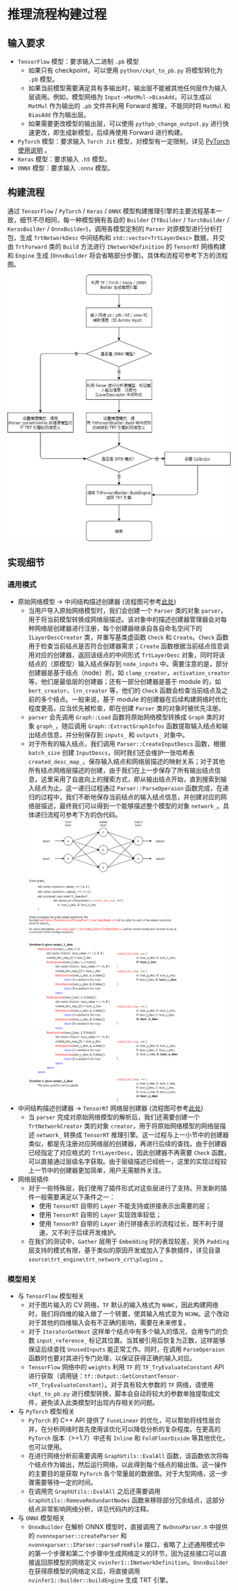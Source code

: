 # 推理流程构建过程

## 输入要求

- `TensorFlow` 模型：要求输入二进制 `.pb` 模型
  - 如果只有 checkpoint，可以使用 `python/ckpt_to_pb.py` 将模型转化为 `.pb` 模型。
  - 如果当前模型需要满足具有多输出时，输出层不能被其他任何层作为输入层调用。例如，模型网络为 `Input->MatMul->BiasAdd`，可以生成以 `MatMul` 作为输出的 `.pb` 文件并利用 Forward 推理，不能同时将 `MatMul` 和 `BiasAdd` 作为输出层。
  - 如果需要更改模型的输出层，可以使用 `pythpb_change_output.py` 进行快速更改，即生成新模型，后续再使用 Forward 进行构建。
- `PyTorch` 模型：要求输入 `Torch Jit` 模型，对模型有一定限制，详见 [PyTorch 使用说明](torch_usage_CN.md) 。
- `Keras` 模型：要求输入 `.h5` 模型。
- `ONNX` 模型：要求输入 `.onnx` 模型。

## 构建流程

通过 `TensorFlow` / `PyTorch` / `Keras` / `ONNX` 模型构建推理引擎的主要流程基本一致，细节不尽相同，每一种模型拥有各自的 `Builder` (`TfBuilder` / `TorchBuilder` / `KerasBuilder` / `OnnxBuilder`)，调用各模型定制的 `Parser` 对原模型进行分析打包，生成 `TrtNetworkDesc` 中间结构和 `std::vector<TrtLayerDesc>` 数据，并交由 `TrtForward` 类的 `Build` 方法进行 `INetworkDefinition` 的 `TensorRT` 网络构建和 `Engine` 生成 (`OnnxBuilder` 将会省略部分步骤)。具体构流程可参考下方的流程图。

<div align=center><img src="../../img/forward_workflow_high_level_CN.png" /></div>

## 实现细节

### 通用模式

- 原始网络模型 -> 中间结构描述创建器 (流程图可参考[此处](../../img/forward_workflow_detail_1_CN.png))
  - 当用户导入原始网络模型时，我们会创建一个 `Parser` 类的对象 `parser`，用于将当前模型转换成网络层描述。该对象中的描述创建器管理器会对每种网络层创建器进行注册，每个创建器继承自各自命名空间下的 `ILayerDescCreator` 类，并重写基类虚函数 `Check` 和 `Create`。`Check` 函数用于检查当前结点是否符合创建器需求；`Create` 函数根据当前结点信息调用对应的创建器，返回该结点的中间形式 `TrtLayerDesc` 对象，同时将该结点的（原模型）输入结点保存到 `node_inputs` 中。需要注意的是，部分创建器是基于结点（node）的，如 `clamp_creator`，`activation_creator` 等，他们是最低层的创建器；还有一部分创建器是基于 module 的，如 `bert_creator`、`lrn_creator` 等，他们的 `Check` 函数会检查当前结点及之前的多个结点。一般来说，基于 module 的创建器在后续构建网络时优化程度更高，应当优先被检查，即在创建 `Parser` 类的对象时被优先注册。
  - `parser` 会先调用 `Graph::Load` 函数将原始网络模型转换成 `Graph` 类的对象 `graph_`，随后调用 `Graph::ExtractGraphInfos` 函数提取输入结点和输出结点信息，并分别保存到 `inputs_` 和 `outputs_` 对象中。
  - 对于所有的输入结点，我们调用 `Parser::CreateInputDescs` 函数，根据 `batch_size` 创建 `InputDescs`，同时我们还会维护一张哈希表 `created_desc_map_`，保存输入结点和网络层描述的映射关系；对于其他所有结点网络层描述的创建，由于我们在上一步保存了所有输出结点信息，这里采用了自底向上的搜索方式，即从输出结点开始，直到搜索到输入结点为止。这一递归过程通过 `Parser::ParseOperaion` 函数完成，在递归的过程中，我们不断地保存当前结点的输入结点信息，并创建对应的网络层描述，最终我们可以得到一个能够描述整个模型的对象 `network_`。具体递归流程可参考下方的伪代码。
  ![](../../img/parse_operaion.png)
- 中间结构描述创建器 -> `TensorRT` 网络层创建器 (流程图可参考[此处](../../img/forward_workflow_detail_2_CN.png))
  - 当 `parser` 完成对原始网络模型的解析后，我们还需要创建一个 `TrtNetworkCreator` 类的对象 `creator`，用于将原始网络模型的网络层描述 `network_` 转换成 `TensorRT` 推理引擎。这一过程与上一小节中的创建器类似，都是先注册对应网络层的创建器，再进行后续的查找。由于创建器已经指定了对应格式的 `TrtLayerDesc`，因此创建器不再需要 `Check` 函数，可以直接通过层级名字获取。由于层级描述已经统一，这里的实现过程较上一节中的创建器更加简单，用户无需额外关注。
- 网络层插件
  - 对于一些特殊层，我们使用了插件形式对这些层进行了支持。开发新的插件一般需要满足以下条件之一：
    - 使用 `TensorRT` 自带的 `Layer` 不能支持或拼接表示出需要的层；
    - 使用 `TensorRT` 自带的 `Layer` 实现效率较低；
    - 使用 `TensorRT` 自带的 `Layer` 进行拼接表示的流程过长，既不利于提速，又不利于后续开发维护。
  - 在我们的测试中，`Gather` 层用于 `Embedding` 时的表现较差，另外 `Padding` 层支持的模式有限，基于类似的原因开发或加入了多款插件，详见目录 `source\trt_engine\trt_network_crt\plugins` 。

### 模型相关

- 与 `TensorFlow` 模型相关
  - 对于图片输入的 CV 网络，`TF` 默认的输入格式为 `NHWC`，因此构建网络时，我们将四维的输入做了一个转置，使其输入格式变为 `NCHW`。这个改动对于其他的四维输入会有不正确的影响，需要在未来修复。
  - 对于 `IteratorGetNext` 这样单个结点中有多个输入的情况，会用专门的负数 `input_reference_` 标记其位置。当其被引用后恢复为正数，这样能够保证后续查找 `UnusedInputs` 能正常工作。同时，在调用 `ParseOperaion` 函数时也要对其进行专门处理，以保证获得正确的输入对应。
  - `TensorFlow` 网络中的 `weights` 利用 `TF` 的 `TF_TryEvaluateConstant` API 进行获取（调用链：`tf::Output::GetConstantTensor->TF_TryEvaluateConstant`）。对于具有较大参数的 `TF` 网络，请使用 `ckpt_to_pb.py` 进行模型转换，脚本会自动将较大的参数单独提取成文件，避免读入此类模型时出现内存相关的问题。
- 与 `PyTorch` 模型相关
  - `PyTorch` 的 C++ API 提供了 `FuseLinear` 的优化，可以帮助将线性层合并，在分析网络时首先使用该优化可以降低分析的复杂程度。在更高的 `PyTorch` 版本（>=1.7）中还有 `Inline` 和 `FoldFloorDivide` 等其他优化，也可以使用。
  - 在进行网络分析前需要调用 `GraphUtils::EvalAll` 函数，该函数依次将每个结点作为输出，然后运行网络，以此得到每个结点的输出值。这一操作的主要目的是获取 `PyTorch` 各个常量层的数据值。对于大型网络，这一步骤需要等待一定的时间。
  - 在调用完 `GraphUtils::EvalAll` 之后还需要调用 `GraphUtils::RemoveRedundantNodes` 函数来移除部分冗余结点，这部分结点非常影响网络分析，详见代码内的注释。
- 与 `ONNX` 模型相关
  - `OnnxBuilder` 在解析 ONNX 模型时，直接调用了 `NvOnnxParser.h` 中提供的 `nvonnxparser::createParser` 和 `nvonnxparser::IParser::parseFromFile` 接口，省略了上述通用模式中的第一个步骤和第二个步骤中生成网络定义的环节，因为这些接口可以直接返回原模型的网络定义 `nvinfer1::INetworkDefinition`。`OnnxBuilder` 在获得原模型的网络定义后，将直接调用 `nvinfer1::builder::buildEngine` 生成 TRT 引擎。
